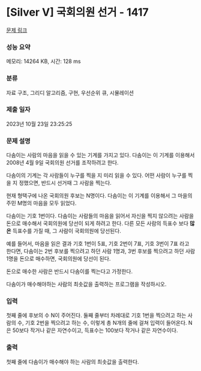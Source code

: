 # [Silver V] 국회의원 선거 - 1417 

[문제 링크](https://www.acmicpc.net/problem/1417) 

### 성능 요약

메모리: 14264 KB, 시간: 128 ms

### 분류

자료 구조, 그리디 알고리즘, 구현, 우선순위 큐, 시뮬레이션

### 제출 일자

2023년 10월 23일 23:25:25

### 문제 설명

<p>다솜이는 사람의 마음을 읽을 수 있는 기계를 가지고 있다. 다솜이는 이 기계를 이용해서 2008년 4월 9일 국회의원 선거를 조작하려고 한다.</p>

<p>다솜이의 기계는 각 사람들이 누구를 찍을 지 미리 읽을 수 있다. 어떤 사람이 누구를 찍을 지 정했으면, 반드시 선거때 그 사람을 찍는다.</p>

<p>현재 형택구에 나온 국회의원 후보는 N명이다. 다솜이는 이 기계를 이용해서 그 마을의 주민 M명의 마음을 모두 읽었다.</p>

<p>다솜이는 기호 1번이다. 다솜이는 사람들의 마음을 읽어서 자신을 찍지 않으려는 사람을 돈으로 매수해서 국회의원에 당선이 되게 하려고 한다. 다른 모든 사람의 득표수 보다 <strong>많은</strong> 득표수를 가질 때, 그 사람이 국회의원에 당선된다.</p>

<p>예를 들어서, 마음을 읽은 결과 기호 1번이 5표, 기호 2번이 7표, 기호 3번이 7표 라고 한다면, 다솜이는 2번 후보를 찍으려고 하던 사람 1명과, 3번 후보를 찍으려고 하던 사람 1명을 돈으로 매수하면, 국회의원에 당선이 된다.</p>

<p>돈으로 매수한 사람은 반드시 다솜이를 찍는다고 가정한다.</p>

<p>다솜이가 매수해야하는 사람의 최솟값을 출력하는 프로그램을 작성하시오.</p>

### 입력 

 <p>첫째 줄에 후보의 수 N이 주어진다. 둘째 줄부터 차례대로 기호 1번을 찍으려고 하는 사람의 수, 기호 2번을 찍으려고 하는 수, 이렇게 총 N개의 줄에 걸쳐 입력이 들어온다. N은 50보다 작거나 같은 자연수이고, 득표수는 100보다 작거나 같은 자연수이다.</p>

### 출력 

 <p>첫째 줄에 다솜이가 매수해야 하는 사람의 최솟값을 출력한다.</p>

